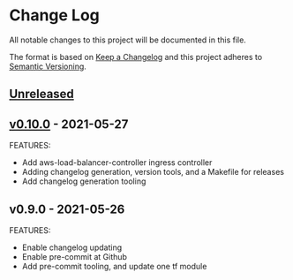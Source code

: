# Change Log

All notable changes to this project will be documented in this file.

The format is based on [Keep a Changelog](http://keepachangelog.com/) and this
project adheres to [Semantic Versioning](http://semver.org/).

<a name="unreleased"></a>
## [Unreleased]



<a name="v0.10.0"></a>
## [v0.10.0] - 2021-05-27
FEATURES:
- Add aws-load-balancer-controller ingress controller
- Adding changelog generation, version tools, and a Makefile for releases
- Add changelog generation tooling


<a name="v0.9.0"></a>
## v0.9.0 - 2021-05-26
FEATURES:
- Enable changelog updating
- Enable pre-commit at Github
- Add pre-commit tooling, and update one tf module


[Unreleased]: https://github.com/bocan/my-aws-eks/compare/v0.10.0...HEAD
[v0.10.0]: https://github.com/bocan/my-aws-eks/compare/v0.9.0...v0.10.0
